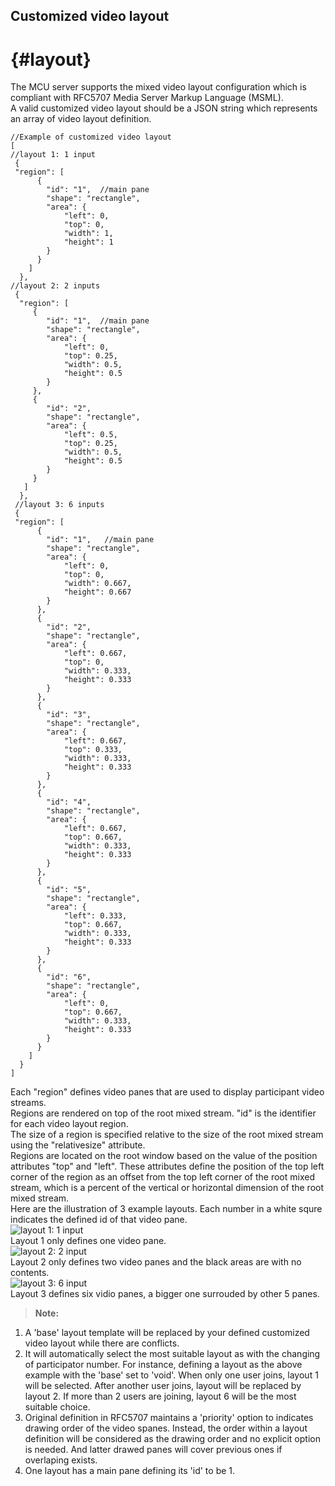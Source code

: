 Customized video layout
---------------------
# {#layout}
The MCU server supports the mixed video layout configuration which is compliant with RFC5707 Media Server Markup Language (MSML). <br>
A valid customized video layout should be a JSON string which represents an array of video layout definition.<br>
~~~~~~{.js}
//Example of customized video layout
[
//layout 1: 1 input
 {
 "region": [
      {
        "id": "1",  //main pane
        "shape": "rectangle",
        "area": {
            "left": 0,
            "top": 0,
            "width": 1,
            "height": 1
        }
      }
    ]
  },
//layout 2: 2 inputs
 {
  "region": [
     {
        "id": "1",  //main pane
        "shape": "rectangle",
        "area": {
            "left": 0,
            "top": 0.25,
            "width": 0.5,
            "height": 0.5
        }
     },
     {
        "id": "2",
        "shape": "rectangle",
        "area": {
            "left": 0.5,
            "top": 0.25,
            "width": 0.5,
            "height": 0.5
        }
     }
   ]
  },
 //layout 3: 6 inputs
 {
 "region": [
      {
        "id": "1",   //main pane
        "shape": "rectangle",
        "area": {
            "left": 0,
            "top": 0,
            "width": 0.667,
            "height": 0.667
        }
      },
      {
        "id": "2",
        "shape": "rectangle",
        "area": {
            "left": 0.667,
            "top": 0,
            "width": 0.333,
            "height": 0.333
        }
      },
      {
        "id": "3",
        "shape": "rectangle",
        "area": {
            "left": 0.667,
            "top": 0.333,
            "width": 0.333,
            "height": 0.333
        }
      },
      {
        "id": "4",
        "shape": "rectangle",
        "area": {
            "left": 0.667,
            "top": 0.667,
            "width": 0.333,
            "height": 0.333
        }
      },
      {
        "id": "5",
        "shape": "rectangle",
        "area": {
            "left": 0.333,
            "top": 0.667,
            "width": 0.333,
            "height": 0.333
        }
      },
      {
        "id": "6",
        "shape": "rectangle",
        "area": {
            "left": 0,
            "top": 0.667,
            "width": 0.333,
            "height": 0.333
        }
      }
    ]
  }
]
~~~~~~
Each "region" defines video panes that are used to display participant video streams.<br>
Regions are rendered on top of the root mixed stream. "id" is the identifier for each video layout region.<br>
The size of a region is specified relative to the size of the root mixed stream using the "relativesize" attribute.<br>
Regions are located on the root window based on the value of the position attributes "top" and "left".  These attributes define the position of the top left corner of the region as an offset from the top left corner of the root mixed stream, which is a percent of the vertical or horizontal dimension of the root mixed stream.<br>
Here are the illustration of 3 example layouts. Each number in a white squre indicates the defined id of that video pane.<br>
<img src="layout1.png"  alt="layout 1: 1 input" /><br>
Layout 1 only defines one video pane.<br>
<img src="layout2.png"  alt="layout 2: 2 input" /><br>
Layout 2 only defines two video panes and the black areas are with no contents.<br>
<img src="layout3.png"  alt="layout 3: 6 input" /><br>
Layout 3 defines six vidio panes, a bigger one surrouded by other 5 panes.<br>

> **Note:**
1. A 'base' layout template will be replaced by your defined customized video layout while there are conflicts.
2. It will automatically select the most suitable layout as with the changing of participator number. For instance, defining a layout as the above example with the 'base' set to 'void'. When only one user joins, layout 1 will be selected. After another user joins, layout will be replaced by layout 2. If more than 2 users are joining, layout 6 will be the most suitable choice.
3. Original definition in RFC5707 maintains a 'priority' option to indicates drawing order of the video spanes. Instead, the order within a layout definition will be considered as the drawing order and no explicit option is needed. And latter drawed panes will cover previous ones if overlaping exists.
4. One layout has a main pane defining its 'id' to be 1.
